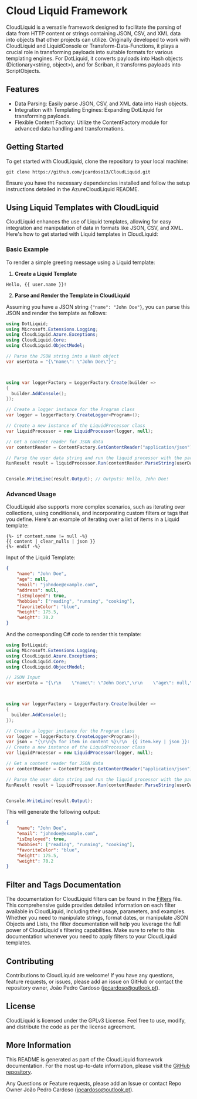 # Cloud Liquid Framework

CloudLiquid is a versatile framework designed to facilitate the parsing of data from HTTP content or strings containing JSON, CSV, and XML data into objects that other projects can utilize. Originally developed to work with CloudLiquid and LiquidConsole or Transform-Data-Functions, it plays a crucial role in transforming payloads into suitable formats for various templating engines. For DotLiquid, it converts payloads into Hash objects (Dictionary<string, object>), and for Scriban, it transforms payloads into ScriptObjects.

## Features
- Data Parsing: Easily parse JSON, CSV, and XML data into Hash objects.
- Integration with Templating Engines: Expanding DotLiquid for transforming payloads.
- Flexible Content Factory: Utilize the ContentFactory module for advanced data handling and transformations.

## Getting Started
To get started with CloudLiquid, clone the repository to your local machine:
```
git clone https://github.com/jcardoso13/CloudLiquid.git
```
Ensure you have the necessary dependencies installed and follow the setup instructions detailed in the AzureCloudLiquid README.


## Using Liquid Templates with CloudLiquid

CloudLiquid enhances the use of Liquid templates, allowing for easy integration and manipulation of data in formats like JSON, CSV, and XML. Here's how to get started with Liquid templates in CloudLiquid:

### Basic Example

To render a simple greeting message using a Liquid template:

1. **Create a Liquid Template**

```liquid
Hello, {{ user.name }}!
```

2. **Parse and Render the Template in CloudLiquid**

Assuming you have a JSON string `{"name": "John Doe"}`, you can parse this JSON and render the template as follows:


```csharp
using DotLiquid;
using Microsoft.Extensions.Logging;
using CloudLiquid.Azure.Exceptions;
using CloudLiquid.Core;
using CloudLiquid.ObjectModel;

// Parse the JSON string into a Hash object
var userData = "{\"name\": \"John Doe\"}";



using var loggerFactory = LoggerFactory.Create(builder =>
{
  builder.AddConsole();
}); 

// Create a logger instance for the Program class
var logger = loggerFactory.CreateLogger<Program>();

// Create a new instance of the LiquidProcessor class
var liquidProcessor = new LiquidProcessor(logger, null);

// Get a content reader for JSON data
var contentReader = ContentFactory.GetContentReader("application/json");

// Parse the user data string and run the liquid processor with the parsed data
RunResult result = liquidProcessor.Run(contentReader.ParseString(userData), "Hello, {{ user.name }}!");


Console.WriteLine(result.Output); // Outputs: Hello, John Doe!
```

### Advanced Usage

CloudLiquid also supports more complex scenarios, such as iterating over collections, using conditionals, and incorporating custom filters or tags that you define. Here's an example of iterating over a list of items in a Liquid template:

```liquid
{%- if content.name != null -%}
{{ content | clear_nulls | json }}
{%- endif -%}
```
Input of the Liquid Template:
```json
{
    "name": "John Doe",
    "age": null,
    "email": "johndoe@example.com",
    "address": null,
    "isEmployed": true,
    "hobbies": ["reading", "running", "cooking"],
    "favoriteColor": "blue",
    "height": 175.5,
    "weight": 70.2
}
```


And the corresponding C# code to render this template:

```csharp
using DotLiquid;
using Microsoft.Extensions.Logging;
using CloudLiquid.Azure.Exceptions;
using CloudLiquid.Core;
using CloudLiquid.ObjectModel;

// JSON Input
var userData = "{\r\n    \"name\": \"John Doe\",\r\n    \"age\": null,\r\n    \"email\": \"johndoe@example.com\",\r\n    \"address\": null,\r\n    \"isEmployed\": true,\r\n    \"hobbies\": [\"reading\", \"running\", \"cooking\"],\r\n    \"favoriteColor\": \"blue\",\r\n    \"height\": 175.5,\r\n    \"weight\": 70.2\r\n}";



using var loggerFactory = LoggerFactory.Create(builder =>
{
  builder.AddConsole();
}); 

// Create a logger instance for the Program class
var logger = loggerFactory.CreateLogger<Program>();
var json = "{\r\n{% for item in content %}\r\n  {{ item.key | json }}: {{ item.value | json }}\r\n{% endfor %}\r\n}";
// Create a new instance of the LiquidProcessor class
var liquidProcessor = new LiquidProcessor(logger, null);

// Get a content reader for JSON data
var contentReader = ContentFactory.GetContentReader("application/json");

// Parse the user data string and run the liquid processor with the parsed data
RunResult result = liquidProcessor.Run(contentReader.ParseString(userData), json);


Console.WriteLine(result.Output);
```

This will generate the following output:

```json
{
    "name": "John Doe",
    "email": "johndoe@example.com",
    "isEmployed": true,
    "hobbies": ["reading", "running", "cooking"],
    "favoriteColor": "blue",
    "height": 175.5,
    "weight": 70.2
}
```

## Filter and Tags Documentation

The documentation for CloudLiquid filters can be found in the [Filters](./docs/Filters.md) file. This comprehensive guide provides detailed information on each filter available in CloudLiquid, including their usage, parameters, and examples. Whether you need to manipulate strings, format dates, or manipulate JSON Objects and Lists, the filter documentation will help you leverage the full power of CloudLiquid's filtering capabilities. Make sure to refer to this documentation whenever you need to apply filters to your CloudLiquid templates.



## Contributing
Contributions to CloudLiquid are welcome! If you have any questions, feature requests, or issues, please add an issue on GitHub or contact the repository owner, João Pedro Cardoso (jpcardoso@outlook.pt).


## License
CloudLiquid is licensed under the GPLv3 License. Feel free to use, modify, and distribute the code as per the license agreement.


## More Information

This README is generated as part of the CloudLiquid framework documentation. For the most up-to-date information, please visit the [GitHub repository](https://github.com/jcardoso13/CloudLiquid).

Any Questions or Feature requests, please add an Issue or contact Repo Owner João Pedro Cardoso (jpcardoso@outlook.pt).